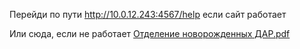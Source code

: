 Перейди по пути http://10.0.12.243:4567/help если сайт работает


Или сюда, если не работает [Отделение новорожденных ДАР.pdf](https://github.com/user-attachments/files/21571341/default.pdf)


